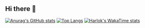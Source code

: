 ## Hi there 👋

[![Anurag's GitHub stats](https://github-readme-stats.vercel.app/api?username=spoja-10)](https://github.com/spoja-10/github-readme-stats)
[![Top Langs](https://github-readme-stats.vercel.app/api/top-langs/?username=spoja-10)](https://github.com/spoj1-10/github-readme-stats)
[![Harlok's WakaTime stats](https://github-readme-stats.vercel.app/api/wakatime?username=spoja-10)](https://github.com/spojq-10/github-readme-stats)
